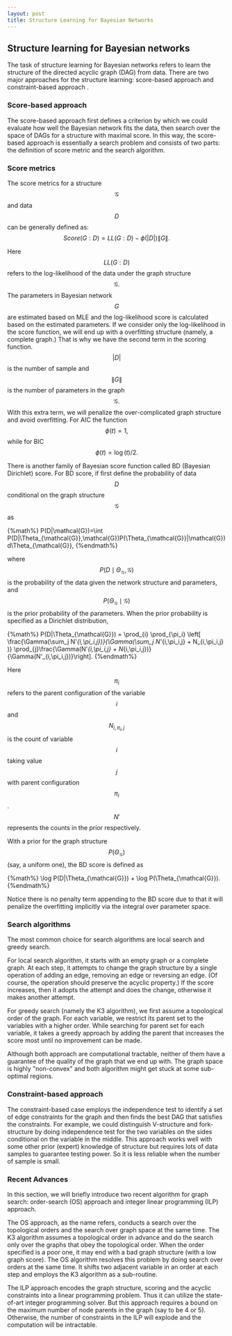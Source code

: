 ```yaml
---
layout: post
title: Structure Learning for Bayesian Networks
---
```

## Structure learning for Bayesian networks

The task of structure learning for Bayesian networks refers to learn the structure of the directed acyclic graph (DAG) from data. There are two major approaches for the structure learning: score-based approach and constraint-based approach . 

### Score-based approach

The score-based approach first defines a criterion by which we could evaluate how well the Bayesian network fits the data, then search over the space of DAGs for a structure with maximal score. In this way, the score-based approach is essentially a search problem and consists of two parts: the definition of score metric and the search algorithm. 

### Score metrics

The score metrics for a structure $$\mathcal{G}$$ and data $$D$$ can be generally defined as: 
$$Score(G:D)= LL(G:D) - \phi(|D|) \|G\|.$$ 

Here $$LL(G:D)$$ refers to the log-likelihood of the data under the graph structure $$\mathcal{G}.$$  The parameters in Bayesian network $$G$$ are estimated based on MLE and the log-likelihood score is calculated based on the estimated parameters. If we consider only the log-likelihood in the score function, we will end up with a overfitting structure (namely, a complete graph.) That is why we have the second term in the scoring function. $$|D|$$ is the number of sample and $$\|G\|$$ is the number of parameters in the graph 
$$ \mathcal{G}.$$ With this extra term, we will penalize the over-complicated graph structure and avoid overfitting.  For AIC the function $$\phi(t) = 1, $$ while for BIC $$\phi(t) =  \log(t)/2.$$

There is another family of Bayesian score function called BD (Bayesian Dirichlet) score. For BD score, if first define the probability of data $$D$$ conditional on the graph structure $$\mathcal{G}$$ as 

{%math%}
P(D|\mathcal{G})=\int P(D|\Theta_{\mathcal{G}},\mathcal{G})P(\Theta_{\mathcal{G}}|\mathcal{G})d\Theta_{\mathcal{G}},
{%endmath%}

where $$P(D\mid \Theta_{\mathcal{G}},\mathcal{G})$$ is the probability of the data given the network structure and parameters, and $$P(\Theta_{\mathcal{G}}\mid \mathcal{G})$$ is the prior probability of the parameters. When the prior probability is specified as a Dirichlet distribution,

{%math%}
P(D|\Theta_{\mathcal{G}}) = \prod_{i} \prod_{\pi_i} \left[ \frac{\Gamma(\sum_j N'_{i,\pi_i,j})}{\Gamma(\sum_j N'_{i,\pi_i,j} + N_{i,\pi_i,j} )} \prod_{j}\frac{\Gamma(N'_{i,\pi_i,j} + N_{i,\pi_i,j})}{\Gamma(N'_{i,\pi_i,j})}\right].
{%endmath%}

Here $$\pi_i$$ refers to the parent configuration of the variable $$i$$ and $$N_{i,\pi_i,j}$$ is the count of variable $$i$$ taking value $$j$$ with parent configuration $$\pi_i$$. $$N'$$ represents the counts in the prior respectively.

With a prior for the graph structure $$P(\Theta_{\mathcal{G}})$$ (say, a uniform one), the BD score is defined as 

{%math%}
\log P(D|\Theta_{\mathcal{G}}) + \log P(\Theta_{\mathcal{G}}).
{%endmath%}

Notice there is no penalty term appending to the BD score due to that it will penalize the overfitting implicitly via the integral over parameter space.

### Search algorithms

The most common choice for search algorithms are local search and  greedy search. 

For local search algorithm, it starts with an empty graph or a complete graph. At each step, it attempts to change the graph structure by a single operation of adding an edge, removing an edge or reversing an edge. (Of course, the operation should preserve the acyclic property.) If the score increases, then it adopts the attempt and does the change, otherwise it makes another attempt. 

For greedy search (namely the K3 algorithm), we first assume a topological order of the graph. For each variable, we restrict its parent set to the variables with a higher order. While searching for parent set for each variable, it takes a greedy approach by adding the parent that increases the score most until no improvement can be made.  

Although both approach are computational tractable, neither of them have a guarantee of the quality of the graph that we end up with. The graph space is highly "non-convex" and both algorithm might get stuck at some sub-optimal regions.


### Constraint-based approach

The constraint-based case employs the independence test to identify a set of edge constraints for the graph and then finds the best DAG that satisfies the constraints. For example, we could distinguish V-structure and fork-structure by doing independence test for the two variables on the sides conditional on the variable in the middle. This approach works well with some other prior (expert) knowledge of structure but requires lots of data samples to guarantee testing power. So it is less reliable when the number of sample is small.

### Recent Advances

In this section, we will briefly introduce two recent algorithm for graph search: order-search (OS) approach and integer linear programming (ILP) approach.

The OS approach, as the name refers, conducts a search over the topological orders and the search over graph space at the same time. The K3 algorithm assumes a topological order in advance and do the search only over the graphs that obey the topological order. When the order specified is a poor one, it may end with a bad graph structure (with a low graph score). The OS algorithm resolves this problem by doing search over orders at the same time. It shifts two adjacent variable in an order at each step and employs the K3 algorithm as a sub-routine. 

The ILP approach encodes the graph structure, scoring and the acyclic constraints into a linear programming problem. Thus it can utilize the state-of-art integer programming solver. But this approach requires a bound on the maximum number of node parents in the graph (say to be 4 or 5). Otherwise, the number of constraints in the ILP will explode and the computation will be intractable.
